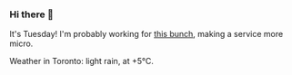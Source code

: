 ### Hi there :wave:

It's Tuesday! I'm probably working for [this bunch](https://github.com/kohofinancial), making a service more micro.

Weather in Toronto: light rain, at +5°C.
